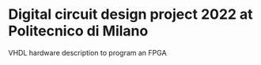 # Digital circuit design project 2022 at Politecnico di Milano

VHDL hardware description to program an FPGA 
